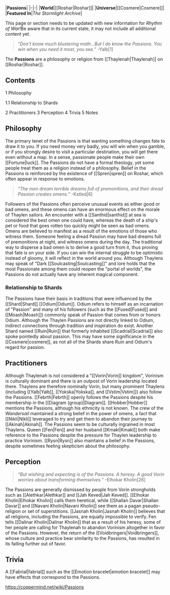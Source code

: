 |**Passions**|
|-|-|
|**World**|[[Roshar\|Roshar]]|
|**Universe**|[[Cosmere\|Cosmere]]|
|**Featured In**|*The Stormlight Archive*|

This page or section needs to be updated with new information for *Rhythm of War*!Be aware that in its current state, it may not include all additional content yet.

>“*Don't know much blustering math...But I do know the Passions. You win when you need it most, you see.*”
\-Yalb[1]


The **Passions** are a philosophy or religion from [[Thaylenah\|Thaylenah]] on [[Roshar\|Roshar]].

## Contents

1 Philosophy

1.1 Relationship to Shards


2 Practitioners
3 Perception
4 Trivia
5 Notes


## Philosophy
The primary tenet of the Passions is that wanting something changes fate to draw it to you. If you need money very badly, you will win when you gamble, or if you strongly desire to visit a particular destination, you will get there even without a map. In a sense, passionate people make their own [[Fortune\|luck]]. The Passions do not have a formal theology, yet some people treat them as a religion instead of a philosophy. Belief in the Passions is reinforced by the existence of [[Spren\|spren]] on Roshar, which often appear in response to emotions.

>“*The men dream terrible dreams full of premonitions, and their dread Passion creates omens.*”
\-Kstled[6]

Followers of the Passions often perceive unusual events as either good or bad omens, and these omens can have an enormous effect on the morale of Thaylen sailors. An encounter with a [[Santhid\|santhid]] at sea is considered the best omen one could have, whereas the death of a ship's pet or food that goes rotten too quickly might be seen as bad omens. Omens are believed to manifest as a result of the emotions of those who witness them. Someone feeling a dread Passion may have bad dreams full of premonitions at night, and witness omens during the day. The traditional way to disperse a bad omen is to derive a good turn from it, thus proving that fate is on your side. If you can win the internal struggle to be optimistic instead of gloomy, it will reflect in the world around you.
Although Thaylens may speak of "Dark [[Soulcasting\|Soulcasting]]" and lore holds that the most Passionate among them could reopen the "portal of worlds", the Passions do not actually have any inherent magical component.

### Relationship to Shards
The Passions have their basis in traditions that were influenced by the [[Shard\|Shard]] [[Odium\|Odium]]. Odium refers to himself as an incarnation of "Passion" and many of his followers (such as the [[Fused\|Fused]] and [[Moash\|Moash]]) commonly speak of Passion that comes from or honors Odium. Although the Thaylen Passions are not directly linked to Odium, indirect connections through tradition and inspiration do exist.
Another Shard named [[Ruin\|Ruin]] that formerly inhabited [[Scadrial\|Scadrial]] also spoke pointedly about passion. This may have some significance in the [[Cosmere\|cosmere]], as not all of the Shards share Ruin and Odium's regard for passion.

## Practitioners
Although Thaylenah is not considered a "[[Vorin\|Vorin]] kingdom", Vorinism is culturally dominant and there is an outpost of Vorin leadership located there. Thaylens are therefore nominally Vorin, but many prominent Thaylens (including [[Yalb\|Yalb]], [[Yokska\|Yokska]], and [[Vstim\|Vstim]]) also follow the Passions. [[Febrth\|Febrth]] openly follows the Passions despite his membership in the [[Diagram (group)\|Diagram]]. [[Hobber\|Hobber]] mentions the Passions, although his ethnicity is not known.
The crew of the *Wandersail* maintained a strong belief in the power of omens, a fact that [[Nikli\|Nikli]] leveraged to try and get them to abandon their journey to [[Akinah\|Akinah]].
The Passions seem to be culturally ingrained in most Thaylens. Queen [[Fen\|Fen]] and her husband [[Kmakl\|Kmakl]] both make reference to the Passions despite the pressure for Thaylen leadership to practice Vorinism. [[Rysn\|Rysn]] also maintains a belief in the Passions, despite sometimes feeling skepticism about the philosophy.

## Perception
>“*But wishing and expecting is of the Passions. A heresy. A good Vorin worries about transforming themselves.*”
\-Elhokar Kholin[26]


The Passions are generally dismissed by people from Vorin strongholds such as [[Alethkar\|Alethkar]] and [[Jah Keved\|Jah Keved]]. [[Elhokar Kholin\|Elhokar Kholin]] calls them heretical, while [[Shallan Davar\|Shallan Davar]] and [[Navani Kholin\|Navani Kholin]] see them as a pagan pseudo-religion or set of superstitions. [[Jasnah Kholin\|Jasnah Kholin]] believes that all religions, including the Passions, are equally impossible to verify.
Fen tells [[Dalinar Kholin\|Dalinar Kholin]] that as a result of his heresy, some of her people are calling for Thaylenah to abandon Vorinism altogether in favor of the Passions. However, the return of the [[Voidbringers\|Voidbringers]], whose culture and practice bear similarity to the Passions, has resulted in its falling further out of favor.

## Trivia
A [[Fabrial\|fabrial]] such as the [[Emotion bracelet\|emotion bracelet]] may have effects that correspond to the Passions.


https://coppermind.net/wiki/Passions